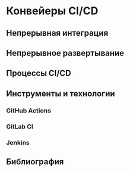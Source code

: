 # Конвейеры CI/CD

## Непрерывная интеграция

## Непрерывное развертывание

## Процессы CI/CD

## Инструменты и технологии

### GitHub Actions

### GitLab CI

### Jenkins

## Библиография
